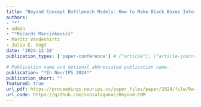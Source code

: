 ```yaml
---
title: "Beyond Concept Bottleneck Models: How to Make Black Boxes Intervenable"
authors:
- "*"
- admin
- "*Ričards Marcinkevičs"
- Moritz Vandenhirtz
- Julia E. Vogt
date: '2024-12-10'
publication_types: ['paper-conference'] # ["article"], ["article-journal"] or ['paper-conference']

# Publication name and optional abbreviated publication name.
publication: "*In NeurIPS 2024*"
publication_short: ""
featured: true
url_pdf: https://proceedings.neurips.cc/paper_files/paper/2024/file/9a439efaa34fe37177eba00737624824-Paper-Conference.pdf
url_code: https://github.com/sonialagunac/Beyond-CBM
---
```

